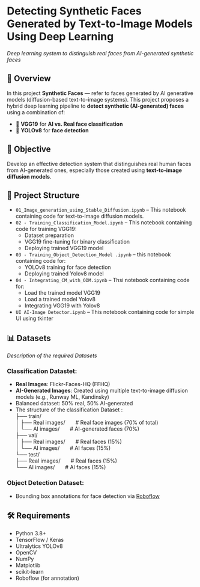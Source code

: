 # Detecting Synthetic Faces Generated by Text-to-Image Models Using Deep Learning


*Deep learning system to distinguish real faces from AI-generated synthetic faces*

## 🧠 Overview

In this project **Synthetic Faces** — refer to faces generated by AI generative models (diffusion-based text-to-image systems). This project proposes a hybrid deep learning pipeline to **detect synthetic (AI-generated) faces** using a combination of:

- 🧩 **VGG19** for **AI vs. Real face classification**
- 🧩 **YOLOv8** for **face detection**


## 🎯 Objective

Develop an effective detection system that distinguishes real human faces from AI-generated ones, especially those created using **text-to-image diffusion models**.

## 📂 Project Structure

- `01_Image_generation_using_Stable_Diffusion.ipynb` – This notebook containing code for text-to-image diffusion models.
- `02 - Training_Classification_Model.ipynb` – This notebook containing code for training VGG19:
  - Dataset preparation
  - VGG19 fine-tuning for binary classification
  - Deploying trained VGG19 model
- `03 - Training_Object_Detection_Model .ipynb` – this notebook containing code for:
  - YOLOv8 training for face detection
  - Deploying trained Yolov8 model
- `04 - Integrating_CM_with_ODM.ipynb` – Thsi notebook containing code for:
  - Load the trained model VGG19
  - Load a trained model Yolov8
  - Integrating VGG19 with Yolov8
- `UI AI-Image Detector.ipynb` – This notebook containing code for simple UI using tkinter 
  

## 📊 Datasets
*Description of the required Datasets*
### Classification Datastet:
  - **Real Images**: Flickr-Faces-HQ (FFHQ)
  - **AI-Generated Images**: Created using multiple text-to-image diffusion models (e.g., Runway ML, Kandinsky)
  - Balanced dataset: 50% real, 50% AI-generated
  - The structure of the classification Dataset : 
<br>├── train/ <br> 
│   ├── Real images/     &nbsp;&nbsp;&nbsp;&nbsp;&nbsp;    # Real face images (70% of total) <br> 
│   └── AI images/      &nbsp;&nbsp;&nbsp;&nbsp;&nbsp;      # AI-generated faces (70%) <br> 
├── val/ <br> 
│   ├── Real images/     &nbsp;&nbsp;&nbsp;&nbsp;&nbsp;     # Real faces (15%) <br> 
│   └── AI images/       &nbsp;&nbsp;&nbsp;&nbsp;&nbsp;     # AI faces (15%) <br> 
└── test/ <br> 
    ├── Real images/   &nbsp;&nbsp;&nbsp;&nbsp;&nbsp;       # Real faces (15%) <br> 
    └── AI images/       &nbsp;&nbsp;&nbsp;&nbsp;&nbsp;     # AI faces (15%) <br>

    
### Object Detection Dataset:
   - Bounding box annotations for face detection via [Roboflow](https://roboflow.com/)

## 🛠️ Requirements

- Python 3.8+
- TensorFlow / Keras
- Ultralytics YOLOv8
- OpenCV
- NumPy
- Matplotlib
- scikit-learn
- Roboflow (for annotation)
